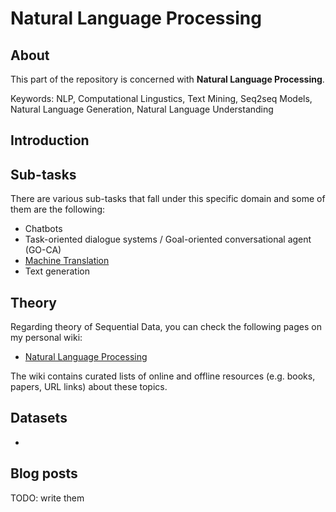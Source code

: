 # Natural Language Processing

## About
This part of the repository is concerned with __Natural Language Processing__.

Keywords: NLP, Computational Lingustics, Text Mining, Seq2seq Models, Natural Language Generation, Natural Language Understanding

## Introduction



## Sub-tasks
There are various sub-tasks that fall under this specific domain and some of them are the following:

- Chatbots
- Task-oriented dialogue systems / Goal-oriented conversational agent (GO-CA)
- [Machine Translation](/artificial_neural_networks/applications/natural_language_processing/machine_translation)
- Text generation

## Theory
Regarding theory of Sequential Data, you can check the following pages on my personal wiki:

- [Natural Language Processing](https://wiki.kourouklides.com/wiki/Natural_Language_Processing)

The wiki contains curated lists of online and offline resources (e.g. books, papers, URL links) about these topics.

## Datasets
 - 

## Blog posts

TODO: write them
